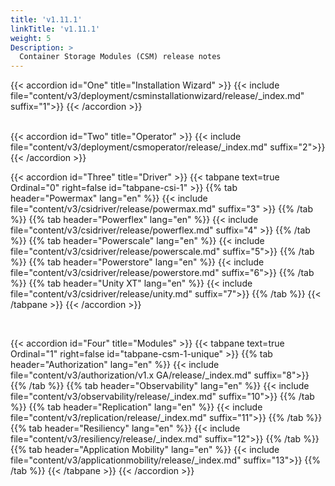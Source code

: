```yaml
---
title: 'v1.11.1'
linkTitle: 'v1.11.1'
weight: 5
Description: >
  Container Storage Modules (CSM) release notes
---
```


<style>
h2{
  font-weight:600;
}
h3{
  font-weight:500;
}
.mycontent{
margin-bottom:20px;
}
</style>

{{< accordion id="One" title="Installation Wizard" >}}
{{< include  file="content/v3/deployment/csminstallationwizard/release/_index.md" suffix="1">}}
{{< /accordion >}}

<br>
{{< accordion id="Two" title="Operator" >}}
{{< include file="content/v3/deployment/csmoperator/release/_index.md" suffix="2">}}
{{< /accordion >}}

</br>

{{< accordion id="Three" title="Driver" >}}
{{< tabpane text=true Ordinal="0" right=false id="tabpane-csi-1" >}}
{{% tab header="Powermax" lang="en" %}}
{{< include file="content/v3/csidriver/release/powermax.md" suffix="3" >}}
{{% /tab %}} {{% tab header="Powerflex" lang="en" %}}
{{< include file="content/v3/csidriver/release/powerflex.md" suffix="4" >}}
{{% /tab %}} {{% tab header="Powerscale" lang="en" %}}
{{< include file="content/v3/csidriver/release/powerscale.md" suffix="5">}}
{{% /tab %}}
 {{% tab header="Powerstore" lang="en" %}} {{< include file="content/v3/csidriver/release/powerstore.md" suffix="6">}}
{{% /tab %}} {{% tab header="Unity XT" lang="en" %}} {{< include file="content/v3/csidriver/release/unity.md" suffix="7">}}
{{% /tab %}} {{< /tabpane >}} {{< /accordion >}}

<br>

{{< accordion id="Four" title="Modules" >}}
{{< tabpane text=true Ordinal="1" right=false id="tabpane-csm-1-unique" >}}
{{% tab header="Authorization" lang="en" %}}
{{< include file="content/v3/authorization/v1.x GA/release/_index.md" suffix="8">}}
{{% /tab %}} {{% tab header="Observability" lang="en" %}}
{{< include file="content/v3/observability/release/_index.md" suffix="10">}}
{{% /tab %}} {{% tab header="Replication" lang="en" %}}
{{< include file="content/v3/replication/release/_index.md" suffix="11">}}
{{% /tab %}}
 {{% tab header="Resiliency" lang="en" %}} {{< include file="content/v3/resiliency/release/_index.md" suffix="12">}}
{{% /tab %}} {{% tab header="Application Mobility" lang="en" %}} {{< include file="content/v3/applicationmobility/release/_index.md" suffix="13">}}
{{% /tab %}} {{< /tabpane >}}
{{< /accordion >}}
